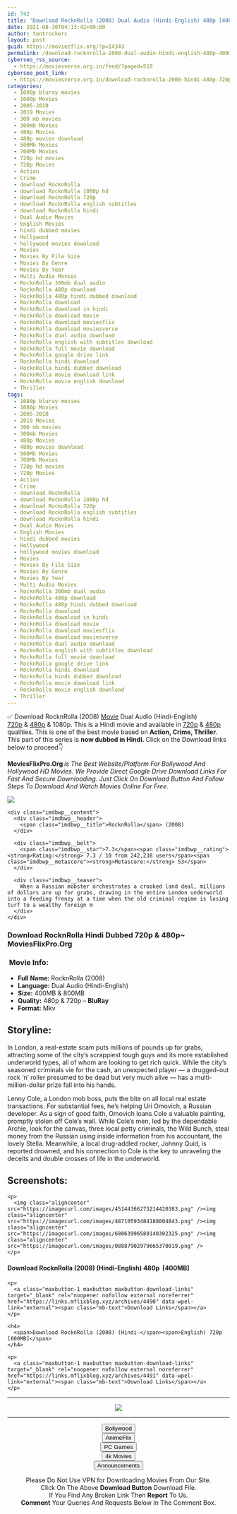 ```yaml
---
id: 742
title: 'Download RocknRolla (2008) Dual Audio (Hindi-English) 480p [400MB] || 720p [800MB]'
date: 2021-08-30T04:13:42+00:00
author: tentrockers
layout: post
guid: https://moviezflix.org/?p=14343
permalink: /download-rocknrolla-2008-dual-audio-hindi-english-480p-400mb-720p-800mb/
cyberseo_rss_source:
  - https://moviesverse.org.in/feed/?paged=518
cyberseo_post_link:
  - https://moviesverse.org.in/download-rocknrolla-2008-hindi-480p-720p/
categories:
  - 1080p bluray movies
  - 1080p Movies
  - 2005-2010
  - 2019 Movies
  - 300 mb movies
  - 300mb Movies
  - 480p Movies
  - 480p movies download
  - 500Mb Movies
  - 700Mb Movies
  - 720p hd movies
  - 720p Movies
  - Action
  - Crime
  - download RocknRolla
  - download RocknRolla 1080p hd
  - download RocknRolla 720p
  - download RocknRolla english subtitles
  - download RocknRolla hindi
  - Dual Audio Movies
  - English Movies
  - hindi dubbed movies
  - Hollywood
  - hollywood movies download
  - Movies
  - Movies By File Size
  - Movies By Genre
  - Movies By Year
  - Multi Audio Movies
  - RocknRolla 300mb dual audio
  - RocknRolla 480p download
  - RocknRolla 480p hindi dubbed download
  - RocknRolla download
  - RocknRolla download in hindi
  - RocknRolla download movie
  - RocknRolla download moviesflix
  - RocknRolla download moviesverse
  - RocknRolla dual audio download
  - RocknRolla english with subtitles download
  - RocknRolla full movie download
  - RocknRolla google drive link
  - RocknRolla hindi download
  - RocknRolla hindi dubbed download
  - RocknRolla movie download link
  - RocknRolla movie english download
  - Thriller
tags:
  - 1080p bluray movies
  - 1080p Movies
  - 2005-2010
  - 2019 Movies
  - 300 mb movies
  - 300mb Movies
  - 480p Movies
  - 480p movies download
  - 500Mb Movies
  - 700Mb Movies
  - 720p hd movies
  - 720p Movies
  - Action
  - Crime
  - download RocknRolla
  - download RocknRolla 1080p hd
  - download RocknRolla 720p
  - download RocknRolla english subtitles
  - download RocknRolla hindi
  - Dual Audio Movies
  - English Movies
  - hindi dubbed movies
  - Hollywood
  - hollywood movies download
  - Movies
  - Movies By File Size
  - Movies By Genre
  - Movies By Year
  - Multi Audio Movies
  - RocknRolla 300mb dual audio
  - RocknRolla 480p download
  - RocknRolla 480p hindi dubbed download
  - RocknRolla download
  - RocknRolla download in hindi
  - RocknRolla download movie
  - RocknRolla download moviesflix
  - RocknRolla download moviesverse
  - RocknRolla dual audio download
  - RocknRolla english with subtitles download
  - RocknRolla full movie download
  - RocknRolla google drive link
  - RocknRolla hindi download
  - RocknRolla hindi dubbed download
  - RocknRolla movie download link
  - RocknRolla movie english download
  - Thriller
---
```

<div class="thecontent clearfix">
  <p>
    ✅ Download RocknRolla (2008) <a href="https://moviesverse.org.in/category/movies/" data-wpel-link="internal">Movie</a> Dual Audio (Hindi-English) <a href="https://moviesverse.org.in/720p-movies/" data-wpel-link="internal">720p</a>&nbsp;&&nbsp;<a href="https://moviesverse.org.in/480p-movies/" data-wpel-link="internal">480p</a> & 1080p. This is a Hindi movie and available in <a href="https://moviesverse.org.in/720p-movies/" data-wpel-link="internal">720p</a>&nbsp;&&nbsp;<a href="https://moviesverse.org.in/480p-movies/" data-wpel-link="internal">480p</a> qualities. This is one of the best movie based on <strong>Action, Crime, Thriller</strong>. This part of this series is <strong>now dubbed in <span>Hindi.&nbsp;</span></strong><span>Click on the Download links below to proceed👇</span>
  </p>
  
  <p>
    <strong><span>MoviesFlixPro.Org&nbsp;</span></strong><em>is The Best Website/Platform For Bollywood And Hollywood HD Movies. We Provide Direct Google Drive Download Links For Fast And Secure Downloading. Just Click On Download Button And Follow Steps To&nbsp;Download And Watch Movies Online For Free.</em>
  </p>
  
  <div class="imdbwp imdbwp--movie dark">
    <div class="imdbwp__thumb">
      <a class="imdbwp__link" target="_blank" title="RocknRolla" href="https://www.imdb.com/title/tt1032755/" rel="nofollow external noopener noreferrer" data-wpel-link="external"><img class="imdbwp__img" src="https://m.media-amazon.com/images/M/MV5BMTQ0NTk5Mzk2OV5BMl5BanBnXkFtZTcwMDE3NTE4MQ@@._V1_SX300.jpg" /></a>
    </div>
    
    <div class="imdbwp__content">
      <div class="imdbwp__header">
        <span class="imdbwp__title">RocknRolla</span> (2008)
      </div>
      
      <div class="imdbwp__belt">
        <span class="imdbwp__star">7.3</span><span class="imdbwp__rating"><strong>Rating:</strong> 7.3 / 10 from 242,238 users</span><span class="imdbwp__metascore"><strong>Metascore:</strong> 53</span>
      </div>
      
      <div class="imdbwp__teaser">
        When a Russian mobster orchestrates a crooked land deal, millions of dollars are up for grabs, drawing in the entire London underworld into a feeding frenzy at a time when the old criminal regime is losing turf to a wealthy foreign m
      </div>
    </div>
  </div>
  
  <h3>
    <span>Download RocknRolla Hindi Dubbed 720p & 480p~ MoviesFlixPro.Org</span>
  </h3>
  
  <h3>
    <span>&nbsp;Movie Info:&nbsp;</span>
  </h3>
  
  <ul>
    <li>
      <strong>Full Name: </strong>RocknRolla (2008)
    </li>
    <li>
      <strong>Language:</strong> Dual Audio (Hindi-English)
    </li>
    <li>
      <strong>Size:</strong> 400MB & 800MB
    </li>
    <li>
      <strong>Quality:</strong> 480p & 720p – <span><strong>BluRay</strong></span>
    </li>
    <li>
      <strong>Format:</strong>&nbsp;Mkv
    </li>
  </ul>
  
  <h2>
    <span>Storyline:</span>
  </h2>
  
  <p>
    In London, a real-estate scam puts millions of pounds up for grabs, attracting some of the city’s scrappiest tough guys and its more established underworld types, all of whom are looking to get rich quick. While the city’s seasoned criminals vie for the cash, an unexpected player — a drugged-out rock ‘n’ roller presumed to be dead but very much alive — has a multi-million-dollar prize fall into his hands.
  </p>
  
  <div>
    Lenny Cole, a London mob boss, puts the bite on all local real estate transactions. For substantial fees, he’s helping Uri Omovich, a Russian developer. As a sign of good faith, Omovich loans Cole a valuable painting, promptly stolen off Cole’s wall. While Cole’s men, led by the dependable Archie, look for the canvas, three local petty criminals, the Wild Bunch, steal money from the Russian using inside information from his accountant, the lovely Stella. Meanwhile, a local drug-addled rocker, Johnny Quid, is reported drowned, and his connection to Cole is the key to unraveling the deceits and double crosses of life in the underworld.
  </div>
  
  <div class="summary_text">
    <h2>
      <span>Screenshots:</span>
    </h2>
    
    <p>
      <img class="aligncenter" src="https://imagecurl.com/images/45144366273214420383.png" /><img class="aligncenter" src="https://imagecurl.com/images/48710593484188004843.png" /><img class="aligncenter" src="https://imagecurl.com/images/68063996589140302325.png" /><img class="aligncenter" src="https://imagecurl.com/images/08887902979665370019.png" />
    </p>
  </div>
  
  <div class="inline canwrap">
    <h4>
      <span>Download RocknRolla (2008) (Hindi-English) </span><span>480p&nbsp; [400MB]</span>
    </h4>
    
    <p>
      <a class="maxbutton-1 maxbutton maxbutton-download-links" target="_blank" rel="noopener nofollow external noreferrer" href="https://links.mflixblog.xyz/archives/4490" data-wpel-link="external"><span class="mb-text">Download Links</span></a>
    </p>
    
    <h4>
      <span>Download RocknRolla (2008) (Hindi-</span><span>English) 720p [800MB]</span>
    </h4>
    
    <p>
      <a class="maxbutton-1 maxbutton maxbutton-download-links" target="_blank" rel="noopener nofollow external noreferrer" href="https://links.mflixblog.xyz/archives/4491" data-wpel-link="external"><span class="mb-text">Download Links</span></a>
    </p>
  </div>
</div>

<center>
  </p> 
  
  <hr />
  
  <p>
    <a href="http://gdrivepro.xyz/join.php" data-wpel-link="external" target="_blank" rel="nofollow external noopener noreferrer"><img src="https://i.imgur.com/FhMdWdW.png" /></a>
  </p>
  
  <hr />
  
  <p>
    <a href="https://dogemovies.xyz" target="_blank" data-wpel-link="external" rel="nofollow external noopener noreferrer"><button class="button button5">Bollywood</button></a><br /> <a href="https://animeflix.in" target="_blank" data-wpel-link="external" rel="nofollow external noopener noreferrer"><button class="button button5">AnimeFlix</button></a><br /> <a href="https://gamesflix.net/" target="_blank" data-wpel-link="external" rel="nofollow external noopener noreferrer"><button class="button button5">PC Games</button></a><br /> <a href="https://uhdmovies.in" target="_blank" data-wpel-link="external" rel="nofollow external noopener noreferrer"><button class="button button5">4k Movies</button></a><br /> <a href="https://moviesverse.org.in/announcements/" target="_blank" data-wpel-link="internal" rel="noopener"><button class="button button5">Announcements</button></a>
  </p>
  
  <div class="alert alert-danger">
    Please Do Not Use VPN for Downloading Movies From Our Site.
  </div>
  
  <div class="alert alert-success">
    Click On The Above <strong>Download Button</strong> Download File.
  </div>
  
  <div class="alert alert-warning">
    If You Find Any Broken Link Then <strong>Report</strong> To Us.
  </div>
  
  <div class="alert alert-info">
    <strong>Comment</strong> Your Queries And Requests Below In The Comment Box.
  </div>
  
  <p>
    </center>
  </p>